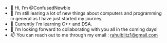 - 👋 Hi, I’m @ConfusedNewbie
- 👀 I’m still learing a lot of new things about computers and programming in general as I have just started my journey.
- 🌱 Currently I'm learning C++ and DSA.
- 💞️ I’m looking forward to collaborating with you all in the coming days!
- 📫 You can reach out to me through my email : rahulblitz1@gmail.com

<!---
ConfusedNewbie/ConfusedNewbie is a ✨ special ✨ repository because its `README.md` (this file) appears on your GitHub profile.
You can click the Preview link to take a look at your changes.
--->
